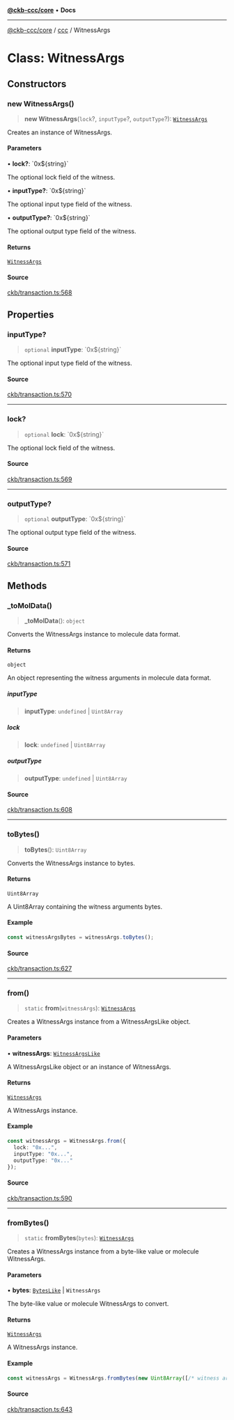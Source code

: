 [**@ckb-ccc/core**](README.md) • **Docs**

***

[@ckb-ccc/core](README.md) / [ccc](Namespace.ccc.md) / WitnessArgs

# Class: WitnessArgs

## Constructors

### new WitnessArgs()

> **new WitnessArgs**(`lock`?, `inputType`?, `outputType`?): [`WitnessArgs`](ccc.Class.WitnessArgs.md)

Creates an instance of WitnessArgs.

#### Parameters

• **lock?**: \`0x$\{string\}\`

The optional lock field of the witness.

• **inputType?**: \`0x$\{string\}\`

The optional input type field of the witness.

• **outputType?**: \`0x$\{string\}\`

The optional output type field of the witness.

#### Returns

[`WitnessArgs`](ccc.Class.WitnessArgs.md)

#### Source

[ckb/transaction.ts:568](https://github.com/SpectreMercury/ccc/blob/df48adb02ef9cfbc211311f00ecef869462de5fa/packages/core/src/ckb/transaction.ts#L568)

## Properties

### inputType?

> `optional` **inputType**: \`0x$\{string\}\`

The optional input type field of the witness.

#### Source

[ckb/transaction.ts:570](https://github.com/SpectreMercury/ccc/blob/df48adb02ef9cfbc211311f00ecef869462de5fa/packages/core/src/ckb/transaction.ts#L570)

***

### lock?

> `optional` **lock**: \`0x$\{string\}\`

The optional lock field of the witness.

#### Source

[ckb/transaction.ts:569](https://github.com/SpectreMercury/ccc/blob/df48adb02ef9cfbc211311f00ecef869462de5fa/packages/core/src/ckb/transaction.ts#L569)

***

### outputType?

> `optional` **outputType**: \`0x$\{string\}\`

The optional output type field of the witness.

#### Source

[ckb/transaction.ts:571](https://github.com/SpectreMercury/ccc/blob/df48adb02ef9cfbc211311f00ecef869462de5fa/packages/core/src/ckb/transaction.ts#L571)

## Methods

### \_toMolData()

> **\_toMolData**(): `object`

Converts the WitnessArgs instance to molecule data format.

#### Returns

`object`

An object representing the witness arguments in molecule data format.

##### inputType

> **inputType**: `undefined` \| `Uint8Array`

##### lock

> **lock**: `undefined` \| `Uint8Array`

##### outputType

> **outputType**: `undefined` \| `Uint8Array`

#### Source

[ckb/transaction.ts:608](https://github.com/SpectreMercury/ccc/blob/df48adb02ef9cfbc211311f00ecef869462de5fa/packages/core/src/ckb/transaction.ts#L608)

***

### toBytes()

> **toBytes**(): `Uint8Array`

Converts the WitnessArgs instance to bytes.

#### Returns

`Uint8Array`

A Uint8Array containing the witness arguments bytes.

#### Example

```typescript
const witnessArgsBytes = witnessArgs.toBytes();
```

#### Source

[ckb/transaction.ts:627](https://github.com/SpectreMercury/ccc/blob/df48adb02ef9cfbc211311f00ecef869462de5fa/packages/core/src/ckb/transaction.ts#L627)

***

### from()

> `static` **from**(`witnessArgs`): [`WitnessArgs`](ccc.Class.WitnessArgs.md)

Creates a WitnessArgs instance from a WitnessArgsLike object.

#### Parameters

• **witnessArgs**: [`WitnessArgsLike`](ccc.Type.WitnessArgsLike.md)

A WitnessArgsLike object or an instance of WitnessArgs.

#### Returns

[`WitnessArgs`](ccc.Class.WitnessArgs.md)

A WitnessArgs instance.

#### Example

```typescript
const witnessArgs = WitnessArgs.from({
  lock: "0x...",
  inputType: "0x...",
  outputType: "0x..."
});
```

#### Source

[ckb/transaction.ts:590](https://github.com/SpectreMercury/ccc/blob/df48adb02ef9cfbc211311f00ecef869462de5fa/packages/core/src/ckb/transaction.ts#L590)

***

### fromBytes()

> `static` **fromBytes**(`bytes`): [`WitnessArgs`](ccc.Class.WitnessArgs.md)

Creates a WitnessArgs instance from a byte-like value or molecule WitnessArgs.

#### Parameters

• **bytes**: [`BytesLike`](ccc.Type.BytesLike.md) \| `WitnessArgs`

The byte-like value or molecule WitnessArgs to convert.

#### Returns

[`WitnessArgs`](ccc.Class.WitnessArgs.md)

A WitnessArgs instance.

#### Example

```typescript
const witnessArgs = WitnessArgs.fromBytes(new Uint8Array([/* witness args bytes */]));
```

#### Source

[ckb/transaction.ts:643](https://github.com/SpectreMercury/ccc/blob/df48adb02ef9cfbc211311f00ecef869462de5fa/packages/core/src/ckb/transaction.ts#L643)
